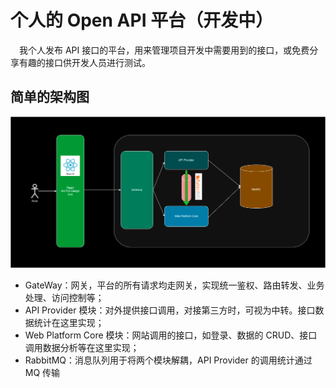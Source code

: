 # 个人的 Open API 平台（开发中）

&emsp;我个人发布 API 接口的平台，用来管理项目开发中需要用到的接口，或免费分享有趣的接口供开发人员进行测试。

## 简单的架构图

![](./doc/images/OpenAPI-Platform.png)

- GateWay：网关，平台的所有请求均走网关，实现统一鉴权、路由转发、业务处理、访问控制等；
- API Provider 模块：对外提供接口调用，对接第三方时，可视为中转。接口数据统计在这里实现；
- Web Platform Core 模块：网站调用的接口，如登录、数据的 CRUD、接口调用数据分析等在这里实现；
- RabbitMQ：消息队列用于将两个模块解耦，API Provider 的调用统计通过 MQ 传输
